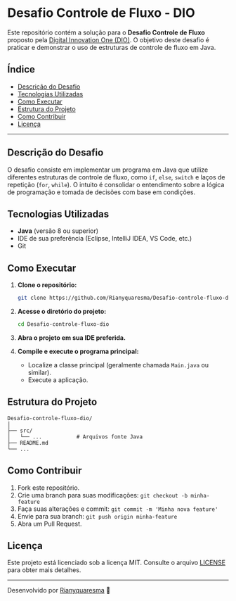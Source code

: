 # Desafio Controle de Fluxo - DIO

Este repositório contém a solução para o **Desafio Controle de Fluxo** proposto pela [Digital Innovation One (DIO)](https://www.dio.me/). O objetivo deste desafio é praticar e demonstrar o uso de estruturas de controle de fluxo em Java.

## Índice

- [Descrição do Desafio](#descrição-do-desafio)
- [Tecnologias Utilizadas](#tecnologias-utilizadas)
- [Como Executar](#como-executar)
- [Estrutura do Projeto](#estrutura-do-projeto)
- [Como Contribuir](#como-contribuir)
- [Licença](#licença)

---

## Descrição do Desafio

O desafio consiste em implementar um programa em Java que utilize diferentes estruturas de controle de fluxo, como `if`, `else`, `switch` e laços de repetição (`for`, `while`). O intuito é consolidar o entendimento sobre a lógica de programação e tomada de decisões com base em condições.

## Tecnologias Utilizadas

- **Java** (versão 8 ou superior)
- IDE de sua preferência (Eclipse, IntelliJ IDEA, VS Code, etc.)
- Git

## Como Executar

1. **Clone o repositório:**
   ```bash
   git clone https://github.com/Rianyquaresma/Desafio-controle-fluxo-dio.git
   ```
2. **Acesse o diretório do projeto:**
   ```bash
   cd Desafio-controle-fluxo-dio
   ```
3. **Abra o projeto em sua IDE preferida.**

4. **Compile e execute o programa principal:**
   - Localize a classe principal (geralmente chamada `Main.java` ou similar).
   - Execute a aplicação.

## Estrutura do Projeto

```
Desafio-controle-fluxo-dio/
│
├── src/
│   └── ...           # Arquivos fonte Java
├── README.md
└── ...
```

## Como Contribuir

1. Fork este repositório.
2. Crie uma branch para suas modificações: `git checkout -b minha-feature`
3. Faça suas alterações e commit: `git commit -m 'Minha nova feature'`
4. Envie para sua branch: `git push origin minha-feature`
5. Abra um Pull Request.

## Licença

Este projeto está licenciado sob a licença MIT. Consulte o arquivo [LICENSE](LICENSE) para obter mais detalhes.

---

Desenvolvido por [Rianyquaresma](https://github.com/Rianyquaresma) 🚀
